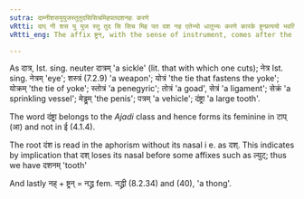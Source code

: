 ```yaml
---
sutra: दाम्नीशसयुयुजस्तुतुदसिसिचमिहपतदशनहः करणे
vRtti: दाप् नी शस यु युज स्तु तुद सि सिच मिह पत दश नह एतेभ्यो धातुभ्यः करणे कारके ष्ट्रन्प्रत्ययो भवति ॥
vRtti_eng: The affix ष्ट्रन्, with the sense of instrument, comes after the verbs दाप 'to cut', नी 'to lead', शस 'to hurt', यु 'to join', युज् 'to join', स्तु 'to praise', तुद 'to inflict pain', सि 'to bind', सिच् 'to sprinkle', मिह 'to urine', पत् 'to fall', दश 'to bite' and नह 'to bind'.

---
```

As दात्र, Ist. sing. neuter दात्रम् 'a sickle' (lit. that with which one cuts); नेत्र Ist. sing. नेत्रम् 'eye'; शस्त्रं (7.2.9) 'a weapon'; योत्रं 'the tie that fastens the yoke'; योक्रम् 'the tie of yoke'; स्तोत्रं 'a penegyric'; तोत्रं 'a goad', सेत्रं 'a ligament'; सेक्रं 'a sprinkling vessel'; मेड्ढ्रम् 'the penis'; पत्रम् 'a vehicle'; दंष्ट्रा 'a large tooth'.

The word दंष्ट्रा belongs to the _Ajadi_ class and hence forms its feminine in टाप् (आ) and not in ई (4.1.4).

The root दंश is read in the aphorism without its nasal i e. as दश्. This indicates by implication that दश् loses its nasal before some affixes such as ल्युट्; thus we have दशनम् 'tooth'

And lastly नह् + ष्ट्रन् = नद्ध्र fem. नद्ध्री (8.2.34) and (40), 'a thong'.